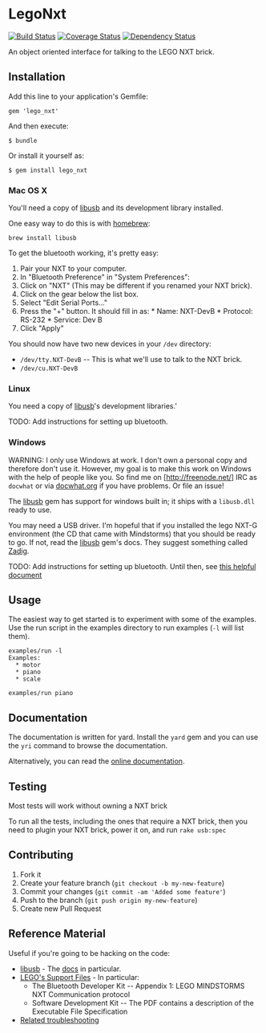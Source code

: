 # LegoNxt

[![Build Status](https://secure.travis-ci.org/docwhat/lego_nxt.png?branch=master)](http://travis-ci.org/docwhat/lego_nxt)
[![Coverage Status](https://coveralls.io/repos/docwhat/lego_nxt/badge.png?branch=master)](https://coveralls.io/r/docwhat/lego_nxt)
[![Dependency Status](https://gemnasium.com/docwhat/lego_nxt.png)](https://gemnasium.com/docwhat/lego_nxt)

An object oriented interface for talking to the LEGO NXT brick.

## Installation

Add this line to your application's Gemfile:

    gem 'lego_nxt'

And then execute:

    $ bundle

Or install it yourself as:

    $ gem install lego_nxt

### Mac OS X

You'll need a copy of [libusb](http://www.libusb.org/) and its development library installed.

One easy way to do this is with [homebrew](http://mxcl.github.com/homebrew/):

    brew install libusb

To get the bluetooth working, it's pretty easy:

1. Pair your NXT to your computer.
1. In "Bluetooth Preference" in "System Preferences":
  1. Click on "NXT" (This may be different if you renamed your NXT brick).
  1. Click on the gear below the list box.
  1. Select "Edit Serial Ports..."
  1. Press the "+" button.  It should fill in as:
    * Name: NXT-DevB
    * Protocol: RS-232
    * Service: Dev B
  1. Click "Apply"

You should now have two new devices in your `/dev` directory:
  * `/dev/tty.NXT-DevB` -- This is what we'll use to talk to the NXT brick.
  * `/dev/cu.NXT-DevB`

### Linux

You need a copy of [libusb](http://www.libusb.org/)'s development libraries.'

TODO: Add instructions for setting up bluetooth.

### Windows

WARNING: I only use Windows at work. I don't own a personal copy and therefore
don't use it.  However, my goal is to make this work on Windows with the help
of people like you.  So find me on [http://freenode.net/] IRC as `docwhat` or
via [docwhat.org](http://docwhat.org) if you have problems. Or file an issue!

The [libusb](https://github.com/larskanis/libusb) gem has support for windows
built in; it ships with a `libusb.dll` ready to use.

You may need a USB driver. I'm hopeful that if you installed the lego NXT-G
environment (the CD that came with Mindstorms) that you should be ready to go.
If not, read the [libusb](https://github.com/larskanis/libusb) gem's docs.
They suggest something called
[Zadig](http://sourceforge.net/apps/mediawiki/libwdi/index.php?title=Main_Page).

TODO: Add instructions for setting up bluetooth. Until then, see [this helpful
document](http://www.eng.buffalo.edu/~colinlea/Bluetooth_With_NXT.pdf)

## Usage

The easiest way to get started is to experiment with some of the examples. Use
the run script in the examples directory to run examples (`-l` will list them).

```
examples/run -l
Examples:
  * motor
  * piano
  * scale

examples/run piano
```

## Documentation

The documentation is written for yard. Install the `yard` gem and you can
use the `yri` command to browse the documentation.

Alternatively, you can read the [online documentation](http://rubydoc.info/github/docwhat/lego_nxt/master/frames).

## Testing

Most tests will work without owning a NXT brick

To run all the tests, including the ones that require a NXT brick, then you need to
plugin your NXT brick, power it on, and run `rake usb:spec`

## Contributing

1. Fork it
2. Create your feature branch (`git checkout -b my-new-feature`)
3. Commit your changes (`git commit -am 'Added some feature'`)
4. Push to the branch (`git push origin my-new-feature`)
5. Create new Pull Request

## Reference Material

Useful if you're going to be hacking on the code:

* [libusb](https://github.com/larskanis/libusb) - The [docs](http://rubydoc.info/gems/libusb/LIBUSB) in particular.
* [LEGO's Support Files](http://mindstorms.lego.com/en-us/support/files/default.aspx#Advanced) - In particular:
    * The Bluetooth Developer Kit -- Appendix 1: LEGO MINDSTORMS NXT Communication protocol
    * Software Development Kit -- The PDF contains a description of the Executable File Specification
* [Related troubleshooting](http://www.mindstorms.rwth-aachen.de/documents/downloads/doc/troubleshooting.html)
